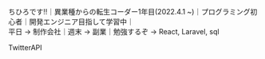ちひろです!!｜異業種からの転生コーダー1年目(2022.4.1 ~)｜プログラミング初心者｜開発エンジニア目指して学習中｜  
平日 → 制作会社｜週末 → 副業｜勉強するぞ → React, Laravel, sql

TwitterAPI
